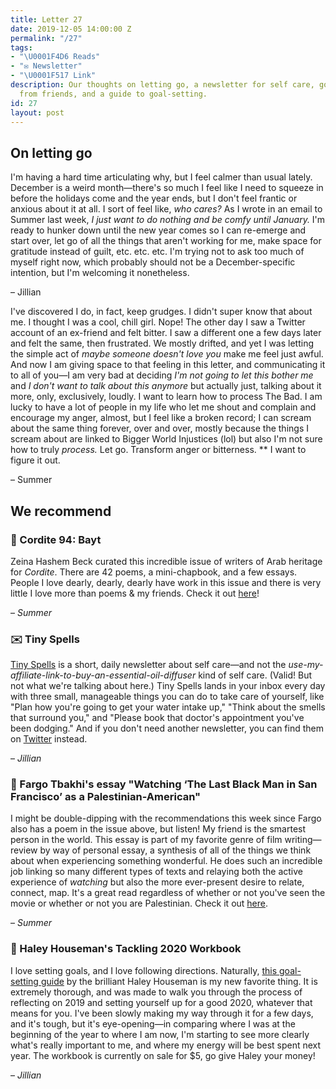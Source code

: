 ```yaml
---
title: Letter 27
date: 2019-12-05 14:00:00 Z
permalink: "/27"
tags:
- "\U0001F4D6 Reads"
- "✉️ Newsletter"
- "\U0001F517 Link"
description: Our thoughts on letting go, a newsletter for self care, good writing
  from friends, and a guide to goal-setting.
id: 27
layout: post
---
```


## On letting go

I'm having a hard time articulating why, but I feel calmer than usual lately. December is a weird month—there's so much I feel like I need to squeeze in before the holidays come and the year ends, but I don't feel frantic or anxious about it at all. I sort of feel like, *who cares?* As I wrote in an email to Summer last week, *I just want to do nothing and be comfy until January.* I'm ready to hunker down until the new year comes so I can re-emerge and start over, let go of all the things that aren't working for me, make space for gratitude instead of guilt, etc. etc. etc. I'm trying not to ask too much of myself right now, which probably should not be a December-specific intention, but I'm welcoming it nonetheless. 

– Jillian

I've discovered I do, in fact, keep grudges. I didn't super know that about me. I thought I was a cool, chill girl. Nope! The other day I saw a Twitter account of an ex-friend and felt bitter. I saw a different one a few days later and felt the same, then frustrated. We mostly drifted, and yet I was letting the simple act of *maybe someone doesn't love you* make me feel just awful. And now I am giving space to that feeling in this letter, and communicating it to all of you—I am very bad at deciding *I'm not going to let this bother me* and *I don't want to talk about this anymore* but actually just, talking about it more, only, exclusively, loudly. I want to learn how to process The Bad. I am lucky to have a lot of people in my life who let me shout and complain and encourage my anger, almost, but I feel like a broken record; I can scream about the same thing forever, over and over, mostly because the things I scream about are linked to Bigger World Injustices (lol) but also I'm not sure how to truly *process.* Let go. Transform anger or bitterness. ** I want to figure it out. 

– Summer

## We recommend

### 📖 Cordite 94: Bayt

Zeina Hashem Beck curated this incredible issue of writers of Arab heritage for *Cordite*. There are 42 poems, a mini-chapbook, and a few essays. People I love dearly, dearly, dearly have work in this issue and there is very little I love more than poems & my friends. Check it out [here](http://cordite.org.au/)! 

– *Summer*

### ✉️ Tiny Spells

[Tiny Spells](https://tinyspells.xyz) is a short, daily newsletter about self care—and not the *use-my-affiliate-link-to-buy-an-essential-oil-diffuser* kind of self care. (Valid! But not what we're talking about here.) Tiny Spells lands in your inbox every day with three small, manageable things you can do to take care of yourself, like "Plan how you're going to get your water intake up," "Think about the smells that surround you," and "Please book that doctor's appointment you've been dodging." And if you don't need another newsletter, you can find them on [Twitter](https://twitter.com/tiny_spells) instead. 

– *Jillian*

### 🔗 Fargo Tbakhi's essay "Watching ‘The Last Black Man in San Francisco’ as a Palestinian-American"

I might be double-dipping with the recommendations this week since Fargo also has a poem in the issue above, but listen! My friend is the smartest person in the world. This essay is part of my favorite genre of film writing—review by way of personal essay, a synthesis of all of the things we think about when experiencing something wonderful. He does such an incredible job linking so many different types of texts and relaying both the active experience of *watching* but also the more ever-present desire to relate, connect, map. It's a great read regardless of whether or not you've seen the movie or whether or not you are Palestinian. Check it out [here](https://gay.medium.com/watching-the-last-black-man-in-san-francisco-as-a-palestinian-american-b0b67eca5931). 

– *Summer*

### 🔗 Haley Houseman's Tackling 2020 Workbook

I love setting goals, and I love following directions. Naturally, [this goal-setting guide](http://www.hedhouseman.com/store/p1/Tackling_2020_Workbook.html#/) by the brilliant Haley Houseman is my new favorite thing. It is extremely thorough, and was made to walk you through the process of reflecting on 2019 and setting yourself up for a good 2020, whatever that means for you. I've been slowly making my way through it for a few days, and it's tough, but it's eye-opening—in comparing where I was at the beginning of the year to where I am now, I'm starting to see more clearly what's really important to me, and where my energy will be best spent next year. The workbook is currently on sale for $5, go give Haley your money!

– *Jillian*